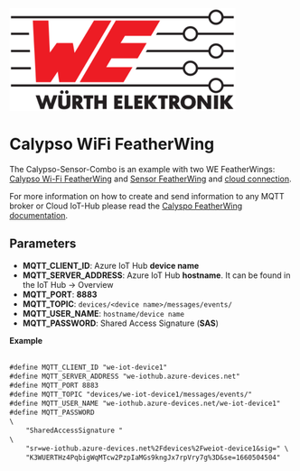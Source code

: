 ![WE Logo](../assets/WE_Logo_small_t.png)

# Calypso WiFi FeatherWing

The Calypso-Sensor-Combo is an example with two WE FeatherWings: [Calypso Wi-Fi FeatherWing](../CalypsoWiFiFeatherWing) and [Sensor FeatherWing](../SensorFeatherWing) and [cloud connection](../CalypsoWiFiFeatherWing/lib/WE_CalypsoWiFiFeatherWing/examples/aws/README.md).

For more information on how to create and send information to any MQTT broker or Cloud IoT-Hub please read the [Calyspo FeatherWing documentation](../CalypsoWiFiFeatherWing/lib/examples).







## Parameters

* **MQTT_CLIENT_ID**: Azure IoT Hub **device name**
* **MQTT_SERVER_ADDRESS**: Azure IoT Hub **hostname**. It can be found in the IoT Hub -> Overview
* **MQTT_PORT**: **8883**
* **MQTT_TOPIC**: ```devices/<device name>/messages/events/```
* **MQTT_USER_NAME**: ``` hostname/device name ```
* **MQTT_PASSWORD**: Shared Access Signature (**SAS**)

**Example**
```

#define MQTT_CLIENT_ID "we-iot-device1"
#define MQTT_SERVER_ADDRESS "we-iothub.azure-devices.net"
#define MQTT_PORT 8883
#define MQTT_TOPIC "devices/we-iot-device1/messages/events/"
#define MQTT_USER_NAME "we-iothub.azure-devices.net/we-iot-device1"
#define MQTT_PASSWORD                                                     \
    "SharedAccessSignature "                                              \
    "sr=we-iothub.azure-devices.net%2Fdevices%2Fweiot-device1&sig=" \
    "K3WUERTHz4PqbigWqMTcw2PzpIaMGs9kngJx7rpVry7g%3D&se=1660504504"
```